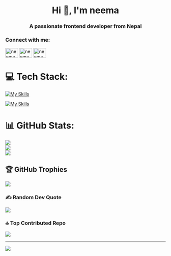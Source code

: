 <h1 align="center">Hi 👋, I'm neema</h1>
<h3 align="center">A passionate frontend developer from Nepal</h3>

<h3 align="left">Connect with me:</h3>
<p align="left">
<a href="https://linkedin.com/in/Neema Tamang" target="blank"><img align="center" src="https://raw.githubusercontent.com/rahuldkjain/github-profile-readme-generator/master/src/images/icons/Social/linked-in-alt.svg" alt="neema" height="30" width="40" /></a>
<a href="https://fb.com/Neema Tamang" target="blank"><img align="center" src="https://raw.githubusercontent.com/rahuldkjain/github-profile-readme-generator/master/src/images/icons/Social/facebook.svg" alt="neema" height="30" width="40" /></a>
<a href="https://instagram.com/nema d tmg" target="blank"><img align="center" src="https://raw.githubusercontent.com/rahuldkjain/github-profile-readme-generator/master/src/images/icons/Social/instagram.svg" alt="neema" height="30" width="40" /></a>
</p>

# 💻 Tech Stack:
[![My Skills](https://skillicons.dev/icons?i=js,ts,nextjs,react,nodejs,tailwind,mongodb,figm,vite,git,github,express,bootstrap&theme=light)](https://skillicons.dev#gh-dark-mode-only)

[![My Skills](https://skillicons.dev/icons?i=js,ts,nextjs,react,nodejs,tailwind,mongodb,figma,vite,git,github,express,bootstrap&theme=dark)](https://skillicons.dev#gh-light-mode-only)

# 📊 GitHub Stats:
![](https://github-readme-stats.vercel.app/api?username=neematamang02&theme=dark&hide_border=false&include_all_commits=false&count_private=false)<br/>
![](https://nirzak-streak-stats.vercel.app/?user=neematamang02&theme=dark&hide_border=false)<br/>
![](https://github-readme-stats.vercel.app/api/top-langs/?username=neematamang02&theme=dark&hide_border=false&include_all_commits=false&count_private=false&layout=compact)

## 🏆 GitHub Trophies
![](https://github-profile-trophy.vercel.app/?username=neematamang02&theme=radical&no-frame=false&no-bg=true&margin-w=4)

### ✍️ Random Dev Quote
![](https://quotes-github-readme.vercel.app/api?type=horizontal&theme=radical)

### 🔝 Top Contributed Repo
![](https://github-contributor-stats.vercel.app/api?username=neematamang02&limit=5&theme=dark&combine_all_yearly_contributions=true)

---
[![](https://visitcount.itsvg.in/api?id=neematamang02&icon=0&color=0)](https://visitcount.itsvg.in)

<!-- Proudly created with GPRM ( https://gprm.itsvg.in ) -->
